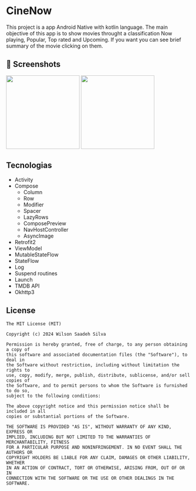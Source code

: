 # CineNow
This project is a app Android Native with kotlin language. The main objective of this app  is to show movies throught a classification Now playing, Popular, Top rated and Upcoming. If you want you can see brief summary of the movie clicking on them.

## :camera_flash: Screenshots
<!-- You can add more screenshots here if you like -->
<img src="https://github.com/user-attachments/assets/87773b49-f22c-4ad1-a130-c0dafe32909a" width=200/>
<img src="https://github.com/user-attachments/assets/32707f3d-fd46-42f0-9fa8-15c816474d42" width=200/>



## Tecnologias
- Activity
- Compose
  - Column
  - Row
  - Modifier
  - Spacer
  - LazyRows
  - ComposePreview
  - NavHostController
  - AsyncImage  
- Retrofit2
- ViewModel
- MutableStateFlow
- StateFlow
- Log
- Suspend routines
- Launch
- TMDB API
- Okhttp3


## License
```
The MIT License (MIT)

Copyright (c) 2024 Wilson Saadeh Silva

Permission is hereby granted, free of charge, to any person obtaining a copy of
this software and associated documentation files (the "Software"), to deal in
the Software without restriction, including without limitation the rights to
use, copy, modify, merge, publish, distribute, sublicense, and/or sell copies of
the Software, and to permit persons to whom the Software is furnished to do so,
subject to the following conditions:

The above copyright notice and this permission notice shall be included in all
copies or substantial portions of the Software.

THE SOFTWARE IS PROVIDED "AS IS", WITHOUT WARRANTY OF ANY KIND, EXPRESS OR
IMPLIED, INCLUDING BUT NOT LIMITED TO THE WARRANTIES OF MERCHANTABILITY, FITNESS
FOR A PARTICULAR PURPOSE AND NONINFRINGEMENT. IN NO EVENT SHALL THE AUTHORS OR
COPYRIGHT HOLDERS BE LIABLE FOR ANY CLAIM, DAMAGES OR OTHER LIABILITY, WHETHER
IN AN ACTION OF CONTRACT, TORT OR OTHERWISE, ARISING FROM, OUT OF OR IN
CONNECTION WITH THE SOFTWARE OR THE USE OR OTHER DEALINGS IN THE SOFTWARE.
